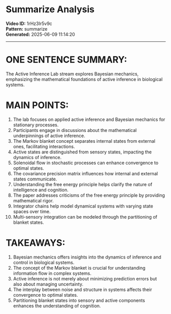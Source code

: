 # Summarize Analysis

**Video ID:** 1rHz3Ir5v9c  
**Pattern:** summarize  
**Generated:** 2025-06-09 11:14:20  

---

# ONE SENTENCE SUMMARY:
The Active Inference Lab stream explores Bayesian mechanics, emphasizing the mathematical foundations of active inference in biological systems.

# MAIN POINTS:
1. The lab focuses on applied active inference and Bayesian mechanics for stationary processes.
2. Participants engage in discussions about the mathematical underpinnings of active inference.
3. The Markov blanket concept separates internal states from external ones, facilitating interactions.
4. Active states are distinguished from sensory states, impacting the dynamics of inference.
5. Solenoidal flow in stochastic processes can enhance convergence to optimal states.
6. The covariance precision matrix influences how internal and external states communicate.
7. Understanding the free energy principle helps clarify the nature of intelligence and cognition.
8. The paper addresses criticisms of the free energy principle by providing mathematical rigor.
9. Integrator chains help model dynamical systems with varying state spaces over time.
10. Multi-sensory integration can be modeled through the partitioning of blanket states.

# TAKEAWAYS:
1. Bayesian mechanics offers insights into the dynamics of inference and control in biological systems.
2. The concept of the Markov blanket is crucial for understanding information flow in complex systems.
3. Active inference is not merely about minimizing prediction errors but also about managing uncertainty.
4. The interplay between noise and structure in systems affects their convergence to optimal states.
5. Partitioning blanket states into sensory and active components enhances the understanding of cognition.